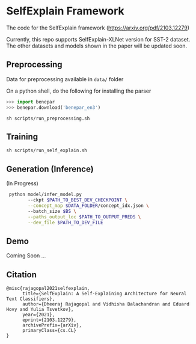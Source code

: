 # SelfExplain Framework

The code for the SelfExplain framework (https://arxiv.org/pdf/2103.12279) 

Currently, this repo supports SelfExplain-XLNet version for SST-2 dataset. The other datasets and models shown in the paper will be updated soon.

## Preprocessing

Data for preprocessing available in `data/` folder

On a python shell, do the following for installing the parser

```python
>>> import benepar
>>> benepar.download('benepar_en3')
```

```shell
sh scripts/run_preprocessing.sh
```


## Training

```shell
sh scripts/run_self_explain.sh
```
## Generation (Inference)

(In Progress)

```sh
 python model/infer_model.py
        --ckpt $PATH_TO_BEST_DEV_CHECKPOINT \
        --concept_map $DATA_FOLDER/concept_idx.json \ 
        --batch_size $BS \
        --paths_output_loc $PATH_TO_OUTPUT_PREDS \
        --dev_file $PATH_TO_DEV_FILE
 ```

## Demo 

Coming Soon ... 

## Citation 

```
@misc{rajagopal2021selfexplain,
      title={SelfExplain: A Self-Explaining Architecture for Neural Text Classifiers}, 
      author={Dheeraj Rajagopal and Vidhisha Balachandran and Eduard Hovy and Yulia Tsvetkov},
      year={2021},
      eprint={2103.12279},
      archivePrefix={arXiv},
      primaryClass={cs.CL}
}
```